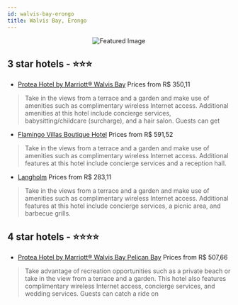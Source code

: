```yaml
---
id: walvis-bay-erongo
title: Walvis Bay, Erongo
---
```


<center><img src="https://i.travelapi.com/hotels/1000000/80000/78000/77943/24343f58_z.jpg" alt="Featured Image" /></center>


##  3 star hotels - ⭐️⭐️⭐️

-    [Protea Hotel by Marriott® Walvis Bay](https://us.hurb.com/hotels/walvis-bay/protea-hotel-by-marriott-r-walvis-bay-JNP-JP335059?cmp=18055) Prices from R$ 350,11
   > Take in the views from a terrace and a garden and make use of amenities such as complimentary wireless Internet access. Additional amenities at this hotel include concierge services, babysitting/childcare (surcharge), and a hair salon. Guests can get
-    [Flamingo Villas Boutique Hotel](https://us.hurb.com/hotels/walvis-bay/flamingo-villas-boutique-hotel-JNP-JP01256J?cmp=18055) Prices from R$ 591,52
   > Take in the views from a terrace and a garden and make use of amenities such as complimentary wireless Internet access. Additional features at this hotel include concierge services and a reception hall.
-    [Langholm](https://us.hurb.com/hotels/walvis-bay/langholm-JNP-JP849256?cmp=18055) Prices from R$ 283,11
   > Take in the views from a terrace and a garden and make use of amenities such as complimentary wireless Internet access. Additional features at this hotel include concierge services, a picnic area, and barbecue grills.

##  4 star hotels - ⭐️⭐️⭐️⭐️

-    [Protea Hotel by Marriott® Walvis Bay Pelican Bay](https://us.hurb.com/hotels/walvis-bay/protea-hotel-by-marriott-r-walvis-bay-pelican-bay-JNP-JP057146?cmp=18055) Prices from R$ 507,66
   > Take advantage of recreation opportunities such as a private beach or take in the view from a terrace and a garden. This hotel also features complimentary wireless Internet access, concierge services, and wedding services. Guests can catch a ride on 
